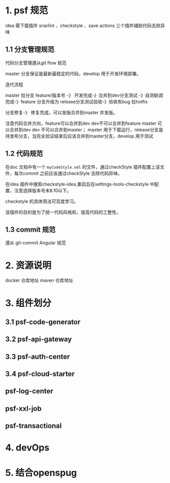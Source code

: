 # 1. psf 规范

idea 需下载插件 snarlint 、checkstyle 、save actions 三个插件辅助代码去除异味 

## 1.1 分支管理规范

代码分支管理遵从git flow 规范

master 分支保证是最新最稳定的代码，develop 用于开发环境部署。

迭代流程

master 拉分支 feature/版本号 -》 开发完成-》合并到dev分支测试 -》自测联调完成-》feature 分支升级为 release分支测试验收-》验收有bug 拉hotfix

分支修复-》 修复完成，可以发版合并到master 并发版。


注意代码合并方向，feature可以合并到dev dev不可以合并到feature master 可以合并到dev dev 不可以合并到master；
master 用于下载运行，release分支是待发布分支，当完全验证结束后应该合并到master分支，develop 用于测试

## 1.2 代码规范

在doc 文档中有一个 `myCodeStyle.xml` 的文件，通过checkStyle 插件配置上该文件，每次commit 之前应该通过checkStyle 去除代码异味。

在idea 插件中搜索checkstyle-idea,重启后在settings-tools-checkstyle 中配置，注意选择版本号未8.10以下。

checkstyle 的具体用法可百度学习。

该插件的目的是为了统一代码风格和，提高代码的工整性，

## 1.3 commit 规范
遵从 git-commit Angular 规范

# 2. 资源说明
docker 仓库地址
maven 仓库地址

# 3. 组件划分

## 3.1 psf-code-generator

## 3.2 psf-api-gateway

## 3.3 psf-auth-center

## 3.4 psf-cloud-starter

## psf-log-center

## psf-xxl-job

## psf-transactional

# 4. devOps


# 5. 结合openspug